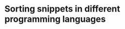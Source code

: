 Sorting snippets in different programming languages
===================================================
